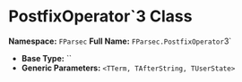 # PostfixOperator`3 Class

**Namespace:** `FParsec`
**Full Name:** `FParsec.PostfixOperator`3`
- **Base Type:** ``
- **Generic Parameters:** `<TTerm, TAfterString, TUserState>`
